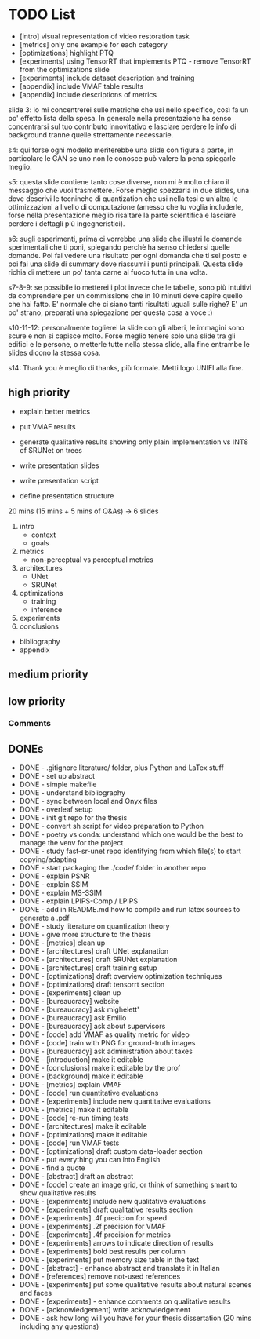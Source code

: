 # TODO List


- [intro] visual representation of video restoration task
- [metrics] only one example for each category
- [optimizations] highlight PTQ
- [experiments] using TensorRT that implements PTQ - remove TensorRT from the optimizations slide
- [experiments] include dataset description and training 
- [appendix] include VMAF table results
- [appendix] include descriptions of metrics

slide 3: io mi concentrerei sulle metriche che usi nello specifico, così fa un po' effetto lista della spesa. In generale nella presentazione ha senso concentrarsi sul tuo contributo innovitativo e lasciare perdere le info di background tranne quelle strettamente necessarie.

s4: qui forse ogni modello meriterebbe una slide con figura a parte, in particolare le GAN se uno non le conosce può valere la pena spiegarle meglio.

s5: questa slide contiene tanto cose diverse, non mi è molto chiaro il messaggio che vuoi trasmettere. Forse meglio spezzarla in due slides, una dove descrivi le tecninche di quantization che usi nella tesi e un'altra le ottimizzazioni a livello di computazione (amesso che tu voglia includerle, forse nella presentazione meglio risaltare la parte scientifica e lasciare perdere i dettagli più ingegneristici).

s6: sugli esperimenti, prima ci vorrebbe una slide che illustri le domande sperimentali che ti poni, spiegando perchè ha senso chiedersi quelle domande. Poi fai vedere una risultato per ogni domanda che ti sei posto e poi fai una slide di summary dove riassumi i punti principali. Questa slide richia di mettere un po' tanta carne al fuoco tutta in una volta.

s7-8-9: se possibile io metterei i plot invece che le tabelle, sono più intuitivi da comprendere per un commissione che in 10 minuti deve capire quello che hai fatto. E' normale che ci siano tanti risultati uguali sulle righe? E' un po' strano, preparati una spiegazione per questa cosa a voce :)

s10-11-12: personalmente toglierei la slide con gli alberi, le immagini sono scure e non si capisce molto. Forse meglio tenere solo una slide tra gli edifici e le persone, o metterle tutte nella stessa slide, alla fine entrambe le slides dicono la stessa cosa.

s14: Thank you è meglio di thanks, più formale. Metti logo UNIFI alla fine.


## high priority

- explain better metrics
- put VMAF results
- generate qualitative results showing only plain implementation vs INT8 of SRUNet on trees

- write presentation slides
- write presentation script
- define presentation structure

20 mins (15 mins + 5 mins of Q&As) -> 6 slides

1. intro
    - context
    - goals
2. metrics
    - non-perceptual vs perceptual metrics
3. architectures
    - UNet
    - SRUNet
4. optimizations
    - training
    - inference
5. experiments
6. conclusions

- bibliography
- appendix

## medium priority

## low priority

### Comments

## DONEs
- DONE - .gitignore literature/ folder, plus Python and LaTex stuff
- DONE - set up abstract
- DONE - simple makefile
- DONE - understand bibliography
- DONE - sync between local and Onyx files
- DONE - overleaf setup
- DONE - init git repo for the thesis
- DONE - convert sh script for video preparation to Python
- DONE - poetry vs conda: understand which one would be the best to manage the venv for the project
- DONE - study fast-sr-unet repo identifying from which file(s) to start copying/adapting
- DONE - start packaging the ./code/ folder in another repo
- DONE - explain PSNR
- DONE - explain SSIM
- DONE - explain MS-SSIM
- DONE - explain LPIPS-Comp / LPIPS
- DONE - add in README.md how to compile and run latex sources to generate a .pdf
- DONE - study literature on quantization theory
- DONE - give more structure to the thesis
- DONE - [metrics] clean up
- DONE - [architectures] draft UNet explanation
- DONE - [architectures] draft SRUNet explanation
- DONE - [architectures] draft training setup
- DONE - [optimizations] draft overview optimization techniques
- DONE - [optimizations] draft tensorrt section
- DONE - [experiments] clean up
- DONE - [bureaucracy] website
- DONE - [bureaucracy] ask mighelett'
- DONE - [bureaucracy] ask Emilio
- DONE - [bureaucracy] ask about supervisors
- DONE - [code] add VMAF as quality metric for video
- DONE - [code] train with PNG for ground-truth images
- DONE - [bureaucracy] ask administration about taxes
- DONE - [introduction] make it editable
- DONE - [conclusions] make it editable by the prof
- DONE - [background] make it editable
- DONE - [metrics] explain VMAF
- DONE - [code] run quantitative evaluations
- DONE - [experiments] include new quantitative evaluations
- DONE - [metrics] make it editable
- DONE - [code] re-run timing tests
- DONE - [architectures] make it editable
- DONE - [optimizations] make it editable
- DONE - [code] run VMAF tests
- DONE - [optimizations] draft custom data-loader section
- DONE - put everything you can into English
- DONE - find a quote
- DONE - [abstract] draft an abstract
- DONE - [code] create an image grid, or think of something smart to show qualitative results
- DONE - [experiments] include new qualitative evaluations
- DONE - [experiments] draft qualitative results section
- DONE - [experiments] .4f precicion for speed
- DONE - [experiments] .2f precision for VMAF
- DONE - [experiments] .4f precision for metrics
- DONE - [experiments] arrows to indicate direction of results
- DONE - [experiments] bold best results per column
- DONE - [experiments] put memory size table in the text
- DONE - [abstract] - enhance abstract and translate it in Italian
- DONE - [references] remove not-used references
- DONE - [experiments] put some qualitative results about natural scenes and faces
- DONE - [experiments] - enhance comments on qualitative results
- DONE - [acknowledgement] write acknowledgement
- DONE - ask how long will you have for your thesis dissertation (20 mins including any questions)

